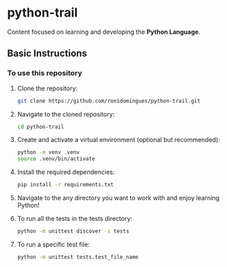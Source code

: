 # python-trail

Content focused on learning and developing the **Python Language**.

## Basic Instructions

### To use this repository

1. Clone the repository:

   ```bash
   git clone https://github.com/ronidomingues/python-trail.git
   ```

2. Navigate to the cloned repository:

   ```bash
   cd python-trail
   ```

3. Create and activate a virtual environment (optional but recommended):

   ```bash
   python -m venv .venv
   source .venv/bin/activate
   ```

4. Install the required dependencies:

   ```bash
   pip install -r requirements.txt
   ```

5. Navigate to the any directory you want to work with and enjoy learning Python!
6. To run all the tests in the tests directory:

   ```bash
   python -m unittest discover -s tests
   ```

7. To run a specific test file:

   ```bash
   python -m unittest tests.test_file_name
   ```
